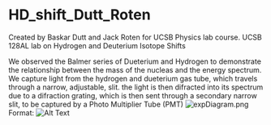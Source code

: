 # HD_shift_Dutt_Roten
Created by Baskar Dutt and Jack Roten for UCSB Physics lab course.
UCSB 128AL lab on Hydrogen and Deuterium Isotope Shifts

We observed the Balmer series of Dueterium and Hydrogen to demonstrate the relationship between the mass of the nucleas and the energy spectrum. We capture light from the hydrogen and dueterium gas tube, which travels through a narrow, adjustable, slit. the light is then difracted into its spectrum due to a difraction grating, which is then sent through a secondary narrow slit, to be captured by a Photo Multiplier Tube (PMT) 
![expDiagram.png](/images/expDiagram.png)
Format: ![Alt Text](url)


